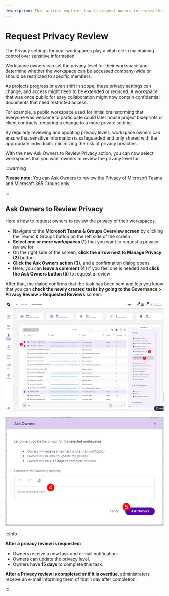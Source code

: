 ```yaml
---
description: This article explains how to request owners to review the privacy of their workspaces. 
---
```


# Request Privacy Review

The Privacy settings for your workspaces play a vital role in maintaining control over sensitive information.

Workspace owners can set the privacy level for their workspace and determine whether the workspace can be accessed company-wide or should be restricted to specific members. 

As projects progress or even shift in scope, these privacy settings can change, and access might need to be extended or reduced. A workspace that was once public for easy collaboration might now contain confidential documents that need restricted access. 

For example, a public workspace used for initial brainstorming that everyone was welcome to participate could later house project blueprints or client contracts, requiring a change to a more private setting. 

By regularly reviewing and updating privacy levels, workspace owners can ensure that sensitive information is safeguarded and only shared with the appropriate individuals, minimizing the risk of privacy breaches.

With the new Ask Owners to Review Privacy action, you can now select workspaces that you want owners to review the privacy level for.

:::warning

**Please note:** You can Ask Owners to review the Privacy of Microsoft Teams and Microsoft 365 Groups only.

:::

## Ask Owners to Review Privacy

Here's how to request owners to review the privacy of their workspaces. 

* Navigate to the **Microsoft Teams & Groups Overview screen** by clicking the Teams & Groups button on the left side of the screen
* **Select one or more workspaces (1)** that you want to request a privacy review for
* On the right side of the screen, **click the arrow next to Manage Privacy (2)** button
* **Click the Ask Owners action (3)**, and a confirmation dialog opens 
* Here, you can **leave a comment (4)** if you feel one is needed and **click the Ask Owners button (5)** to request a review

After that, the dialog confirms that the task has been sent and lets you know that you can **check the newly created tasks by going to the Governance > Privacy Review > Requested Reviews** screen. 

![Privacy Review](../../../static/img/request-privacy-review.png)

![Privacy Review - Request](../../../static/img/request-privacy-review-request.png)

:::info

**After a privacy review is requested:**
* Owners receive a new task and e-mail notification.
* Owners can update the privacy level.
* Owners have **15 days** to complete this task.

**After a Privacy review is completed or if it is overdue**, administrators receive an e-mail informing them of that 1 day after completion.

:::


